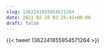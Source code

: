 ```yaml
---
slug: 1362241855954571264
date: 2021-02-18 03:25:42+00:00
draft: false
---
```


{{< tweet 1362241855954571264 >}}
